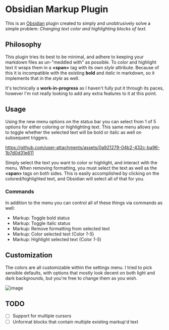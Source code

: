 # Obsidian Markup Plugin
This is an [Obsidian](https://obsidian.md/) plugin created to simply and unobtrusively solve a simple problem: *Changing text color and highlighting blocks of text.*
## Philosophy
This plugin tries its best to be minimal, and adhere to keeping your markdown files as un-"meddled with" as possible. To color and highlight text it wraps them in a **\<span\>** tag with its own *style* attribute. Because of this it is incompatible with the existing **bold** and *italic* in markdown, so it implements that in the *style* as well.

It's technically a **work-in-progress** as I haven't fully put it through its paces, however I'm not really looking to add any extra features to it at this point.
## Usage
Using the new menu options on the status bar you can select from 1 of 5 options for either coloring or highlighting text. This same menu allows you to toggle whether the selected text will be bold or italic as well on subsequent triggers.

https://github.com/user-attachments/assets/0a921279-04b2-432c-ba96-1b7d0d31e611

Simply select the text you want to color or highlight, and interact with the menu. When removing formatting, you must select the text as well as the **\<span\>** tags on both sides. This is easily accomplished by clicking on the colored/highlighted text, and Obsidian will select all of that for you.
### Commands
In addition to the menu you can control all of these things via commands as well:
- Markup: Toggle bold status
- Markup: Toggle italic status
- Markup: Remove formatting from selected text
- Markup: Color selected text (Color *1-5*)
- Markup: Highlight selected text (Color *1-5*)
## Customization
The colors are all customizable within the settings menu. I tried to pick sensible defaults, with options that mostly look decent on both light and dark backgrounds, but you're free to change them as you wish.

![image](https://github.com/user-attachments/assets/5cb0da66-d703-4fcc-bb40-76bbadc8e1ee)
## TODO
- [ ] Support for multiple cursors
- [ ] Unformat blocks that contain multiple existing markup'd text
